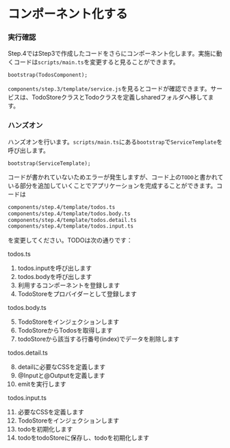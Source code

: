# コンポーネント化する

### 実行確認

Step.4ではStep3で作成したコードをさらにコンポーネント化します。実施に動くコードは`scripts/main.ts`を変更すると見ることができます。

```typscript
bootstrap(TodosComponent);
```

`components/step.3/template/service.js`を見るとコードが確認できます。サービスは、TodoStoreクラスとTodoクラスを定義しsharedフォルダへ移してます。

### ハンズオン

ハンズオンを行います。`scripts/main.ts`にある`bootstrap`で`ServiceTemplate`を呼び出します。

```typscript
bootstrap(ServiceTemplate);
```

コードが書かれていないためエラーが発生しますが、コード上の`TODO`と書かれている部分を追加していくことでアプリケーションを完成することができます。コードは

```bash
components/step.4/template/todos.ts
components/step.4/template/todos.body.ts
components/step.4/template/todos.detail.ts
components/step.4/template/todos.input.ts
```

を変更してください。TODOは次の通りです：


todos.ts

1. todos.inputを呼び出します
2. todos.bodyを呼び出します
3. 利用するコンポーネントを登録します
4. TodoStoreをプロバイダーとして登録します


todos.body.ts

5. TodoStoreをインジェクションします
6. TodoStoreからTodosを取得します
7. todoStoreから該当する行番号(index)でデータを削除します

todos.detail.ts

8. detailに必要なCSSを定義します
9. @Inputと@Outputを定義します
10. emitを実行します

todos.input.ts

11. 必要なCSSを定義します
12. TodoStoreをインジェクションします
13. todoを初期化します
14. todoをtodoStoreに保存し、todoを初期化します

